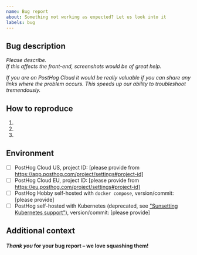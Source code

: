 ```yaml
---
name: Bug report
about: Something not working as expected? Let us look into it
labels: bug
---
```


## Bug description

*Please describe.*  
*If this affects the front-end, screenshots would be of great help.*  

*If you are on PostHog Cloud it would be really valuable if you can share any links where the problem occurs. This speeds up our ability to troubleshoot tremendously.* 

## How to reproduce

1.
2.
3.

## Environment

- [ ] PostHog Cloud US, project ID: [please provide from https://app.posthog.com/project/settings#project-id]
- [ ] PostHog Cloud EU, project ID: [please provide from https://eu.posthog.com/project/settings#project-id]
- [ ] PostHog Hobby self-hosted with `docker compose`, version/commit: [please provide]
- [ ] PostHog self-hosted with Kubernetes (deprecated, see ["Sunsetting Kubernetes support"](https://posthog.com/blog/sunsetting-helm-support-posthog)), version/commit: [please provide]

## Additional context



#### *Thank you* for your bug report – we love squashing them!
